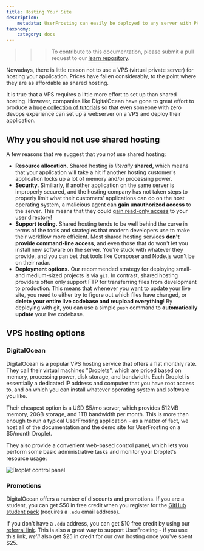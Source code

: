 ```yaml
---
title: Hosting Your Site
description:
    metadata: UserFrosting can easily be deployed to any server with PHP 5.6 or higher, a compatible database, and a webserver application (nginx, Apache, or IIS).
taxonomy:
    category: docs
---
```


>>> To contribute to this documentation, please submit a pull request to our [learn repository](https://github.com/userfrosting/learn/tree/master/pages).

Nowadays, there is little reason not to use a VPS (virtual private server) for hosting your application.  Prices have fallen considerably, to the point where they are as affordable as shared hosting.

It is true that a VPS requires a little more effort to set up than shared hosting.  However, companies like DigitalOcean have gone to great effort to produce a [huge collection of tutorials](https://www.digitalocean.com/community/tutorials) so that even someone with zero devops experience can set up a webserver on a VPS and deploy their application.

## Why you should not use shared hosting

A few reasons that we suggest that you _not_ use shared hosting:

- **Resource allocation.**  Shared hosting is _literally_ **shared**, which means that your application will take a hit if another hosting customer's application locks up a lot of memory and/or processing power.
- **Security.**  Similiarly, if another application on the same server is improperly secured, and the hosting company has not taken steps to properly limit what their customers' applications can do on the host operating system, a malicious agent can **gain unauthorized access** to the server.  This means that they could [gain read-only access](http://resources.infosecinstitute.com/risks-on-a-shared-hosting-server/) to your user directory!
- **Support tooling.**  Shared hosting tends to be well behind the curve in terms of the tools and strategies that modern developers use to make their workflow more efficient.  Most shared hosting services **don't provide command-line access**, and even those that do won't let you install new software on the server.  You're stuck with whatever they provide, and you can bet that tools like Composer and Node.js won't be on their radar.
- **Deployment options.**  Our recommended strategy for deploying small- and medium-sized projects is via `git`.  In contrast, shared hosting providers often only support FTP for transferring files from development to production.  This means that whenever you want to update your live site, you need to either try to figure out which files have changed, or **delete your entire live codebase and reupload everything**!  By deploying with git, you can use a simple `push` command to **automatically update** your live codebase.

## VPS hosting options

### DigitalOcean

DigitalOcean is a popular VPS hosting service that offers a flat monthly rate.  They call their virtual machines "Droplets", which are priced based on memory, processing power, disk storage, and bandwidth.  Each Droplet is essentially a dedicated IP address and computer that you have root access to, and on which you can install whatever operating system and software you like.

Their cheapest option is a USD $5/mo server, which provides 512MB memory, 20GB storage, and 1TB bandwidth per month.  This is more than enough to run a typical UserFrosting application - as a matter of fact, we host all of the documentation and the demo site for UserFrosting on a $5/month Droplet.

They also provide a convenient web-based control panel, which lets you perform some basic administrative tasks and monitor your Droplet's resource usage:

![Droplet control panel](/images/droplet.png)

### Promotions

DigitalOcean offers a number of discounts and promotions.  If you are a student, you can get $50 in free credit when you register for the [GitHub student pack](https://education.github.com/pack) (requires a `.edu` email address).

If you don't have a `.edu` address, you can get $10 free credit by using our [referral link](https://m.do.co/c/833058cf3824).  This is also a great way to support UserFrosting - if you use this link, _we'll_ also get $25 in credit for our own hosting once you've spent $25.
